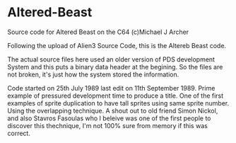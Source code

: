 # Altered-Beast
Source code for Altered Beast on the C64
(c)Michael J Archer

Following the upload of Alien3 Source Code, this is the Altereb Beast code.

The actual source files here used an older version of PDS development System and this puts a binary data header at the begining.
So the files are not broken, it's just how the system stored the information.

Code started on 25th July 1989 last edit on 11th September 1989.
Prime example of pressured development time to produce a title.
One of the first examples of sprite duplication to have tall sprites using same sprite number. Using the overlapping technique.
A shout out to old friend  Simon Nickol, and also Stavros Fasoulas who I beleive was one of the first people to discover this thechnique, I'm not 100% sure from memory if this was correct.
